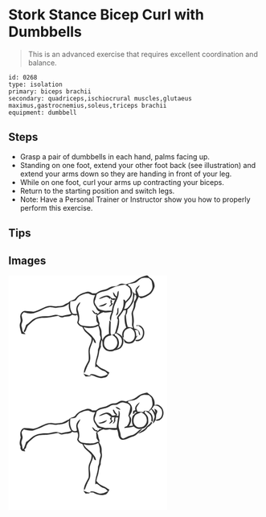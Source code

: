 # Stork Stance Bicep Curl with Dumbbells
> This is an advanced exercise that requires excellent coordination and balance.

``` 
id: 0268 
type: isolation 
primary: biceps brachii 
secondary: quadriceps,ischiocrural muscles,glutaeus maximus,gastrocnemius,soleus,triceps brachii 
equipment: dumbbell 
``` 

## Steps

 - Grasp a pair of dumbbells in each hand, palms facing up.
 - Standing on one foot, extend your other foot back (see illustration) and extend your arms down so they are handing in front of your leg.
 - While on one foot, curl your arms up contracting your biceps.
 - Return to the starting position and switch legs.
 - Note: Have a Personal Trainer or Instructor show you how to properly perform this exercise.

## Tips


## Images

<svg width="316" height="175pt" viewBox="0 0 237 175" xmlns="http://www.w3.org/2000/svg"><g fill="#FFF"><path d="M0 0h237v175H0V0m191.03 6.98c-4.48 3.58-10.36 4.27-15.58 6.26-2.44-.71-5.04-1.52-7.59-.81-2.59.51-4.46 2.6-6.87 3.55-2.17.37-4.41.07-6.56.59-2.87.78-5.34 2.49-7.98 3.77-3.15 1.23-6.57 1.53-9.76 2.63-2.24.98-4.21 2.46-6.32 3.68-1.77.01-3.53.03-5.29.05-2.16-1.99-5.08-3.08-8.01-2.27-4.02 1.34-8.35 2.14-11.8 4.78-2.78 1.54-4.42 4.32-6.65 6.45-2.27 1.16-4.73 1.89-7.11 2.8-1.83 2.79-5.49 3.33-8.12 5.16-3.7 2.44-8.3 1.83-12.48 2.46-4.56-.15-9.25-1.48-13.73.09-6.8 2.28-12.84 6.59-20 7.84-3.68-.83-7.46-.49-11.17-1.02-3.81-.89-7.44 2.4-8.08 6.02-1.31 3.71 1.57 7.49-.27 11.13-2.29 5.54.59 11.18 1.82 16.6 1.98.43 3.98.74 6.01.75-1.44-1.63-3.25-2.9-4.61-4.6-.14-2.7-.75-5.3-1.56-7.86-.05-2.83 1.75-5.31 1.86-8.13-.27-2.68-1.49-5.24-1.39-7.96.7-1.54 1.98-2.7 3.07-3.96 4.73 1.2 9.72 2.39 14.58 1.42 4.24-1.61 8.67-2.79 12.66-5 3.37-1.84 6.93-3.51 10.79-3.98 3.08-.46 6.08.72 9.13.89 2.69-.28 5.34-.97 8.06-.95 4.58-.08 8.92-2.25 12.25-5.32-.76 5.38.28 10.79 3.53 15.2-3.79 1.66-7.98 1.66-11.92 2.77-4 1.57-7.77-1.84-11.86-1.32-4.39.69-8.64 2.34-13.15 2.08-6.1-.22-12.36.53-17.85 3.34-4.98 2.11-7.8 7.15-12.59 9.53-1.29 3.07-1.81 6.48-3.72 9.27.38.71.76 1.4 1.16 2.09 3.29-2.92 2.86-8.03 6.2-10.99 4.04-3.21 7.46-7.38 12.38-9.31 4.79-1.62 9.92-1.47 14.91-1.64 5.74-.6 11.37-1.93 17.05-2.88 2.14 1.65 4.75 3.3 7.52 2.05 4.33-1.61 9.8.07 13.16-3.72 2.35.64 5.11 2.1 7.17-.08 2.51 3.57 1.74 7.85.32 11.66 1.18 3.4 4.12 5.83 7.58 6.61 1.69 2.4 2.43 5.44 4.66 7.44 3.07 2.87 6.43 5.52 8.98 8.9 1.09 4.68-1.65 9.14-3.23 13.42-2.35 6.63.08 13.68-1.04 20.45-2.73 5.95-7.12 11.67-6.89 18.51l1.55-.99c1.79-4.79 3.46-9.68 6.09-14.11 2.75-4.69 1.81-10.31 1.13-15.4-.79-7.08 4.11-12.9 5.04-19.68 1.03 2.2.96 5.65 4.18 5.69-.2-4.91-4.2-8.18-6.94-11.82-3.8-4.03-9.27-6.67-11.43-12.09 7.22 2.34 15.13 1.63 21.85-1.89 1.1 3.57 2.42 7.2 2.24 10.99-.22 2.41.88 4.61 1.38 6.91-.28 3.4-2.13 6.48-2.2 9.92-.01 2.63-.81 5.14-1.86 7.51.2 9.06-5.12 17.4-3.92 26.5l2.12-1.08c3.33 2.23 6.09 5.48 10.14 6.42 2.69.66 4.6 2.79 6.32 4.81-2.45 1.14-4.8 2.57-7.45 3.16-6.25 2.3-11.62-4.17-17.9-2.8-1.02.29-1.55 1.05-1.59 2.28-3.24-1.01-6.5-1.99-9.55-3.53 1.05 1.54 2.01 3.19 3.36 4.49 2.44.02 4.87-.33 7.32-.31l-.52-1.68c5.01.3 9.22 3.27 14.08 4.17 2.6.62 5.25-.08 7.81-.56 3.82-.47 4.97-4.61 6.83-7.36-3.34-1.84-6.23-4.48-9.9-5.69-3.92-1.33-6.88-4.28-9.52-7.34.62-5.45 3.24-10.42 3.8-15.89.19-3.48 1.69-6.61 3.02-9.76-1.11-3.42.55-6.74 1.03-10.1 2.47 3.68.02 8.86 3.25 12.24 3.08 4.72 9.49 5.92 14.55 3.98 3.99-1.64 9.17-1.54 11.81-5.5 3.04-3.7 3.14-8.65 2.72-13.19-.41-.38-1.23-1.15-1.63-1.54.54.15 1.64.44 2.18.58.13-3.27-.57-7 1.54-9.81 1.83-2.82 5.21-3.76 8.28-4.5 3.72 1.67 6.81 5.33 6.77 9.57.81 5.24-2.93 11.61-8.75 11.41-3.58.43-5.75-2.89-7.96-5.05.75 1.81.45 4.36 2.18 5.69 2.6 1.53 5.8 1.97 8.72 1.17 4.93-.57 6.75-5.81 8.7-9.63.31-.62 2.72-1.77 1.86-2.22-.31.29-.93.87-1.23 1.16l-1.23-.07c-.35-3.14-.33-6.51-2.56-9.03 1.09.02 3.27.05 4.36.06.46.88.99 1.73 1.6 2.53.43 1.83-.03 4.48 2.3 5.15.08-4.75-3.22-9.73-8.33-9.76-1.77-2.42-1.71-5.58-1.31-8.41.61-4.43-.16-8.86-.82-13.23-.64-3.13 1.33-5.91 2.41-8.7 1.47-3.23.9-7.02 2.58-10.18 1.15-2.3 2.3-4.6 3.36-6.95 1.05.73 2.12 1.46 3.18 2.19 5.63-.99 10.72-3.77 15.17-7.27 2.39-2.92 4.28-6.38 5.28-10.04.63-5.6-2.72-11.72-7.95-13.96-1.06-1.45-2.1-3.53-4.31-2.87-5.33 1.3-10.71 3.31-14.9 6.97m-.13 67.31c.12.34.34 1.01.46 1.34.74-.33 1.5-.65 2.25-.98 2.6 1.88 5.55 3.7 6.68 6.9 1.21 4.36.62 9.65-2.94 12.8-2.11 1.82-5.03 1.55-7.58 2.09-1.41 1.49 2.28 1.8 3.22 1.67 9.84-.85 13.17-15.15 6.3-21.43-2.11-2.44-5.42-2.52-8.39-2.39z"/><path d="M198.25 4.36c3.69-1.26 7.77-1.31 11.55-.42 1.49 1.17 2.69 2.66 3.94 4.09.91 4.69 2.68 10.11-.45 14.39-2.19 4.06-6.55 5.86-10.47 7.78-2.49 1.11-5.37 1.43-7.94.37-1.07-2.97-2.15-5.94-3.48-8.81 1.41-2.43 3.67-4.3 4.68-6.97-4.34 1.81-8.21 7.34-5.56 11.94-2.3 2.31-3.47-1.46-5.01-2.67 1.71 8.29-.55 17.59-6.87 23.45-1.38 1.85-3.56 2.49-5.78 2.5.77-3 1.74-5.94 2.44-8.95 3.29-3.38 7.18-6.53 8.69-11.18 2.18-5.51.06-13.04-5.64-15.5.25-.46.75-1.38 1.01-1.84 4.34-.57 9.16-.57 12.78-3.38 2.18-1.42 3.8-3.58 6.11-4.8z"/><path d="M151.99 20.03c6.87-3.57 14.58-5.36 22.2-6.46 2.51 1.87 5.56 3.28 7.31 5.98.49 2.46.66 4.99 1 7.48-.36 4.93-4.43 8.19-7.36 11.72-1.03-1.01-1.73-3.28-3.51-2.53 1.32 8.03-1.16 16.66-6.88 22.5-1.52 1.98-4.07 5.13-1.22 7.13-.22 6.67-2.21 13.02-4.09 19.35-.88 2.31-3.04 3.78-5.66 2.75 3.64 2.47 8.2 5.12 8.53 10.04 1.55 5.75-2.97 12.76-9.15 12.88-3.01.5-6.13-.66-8-3.08-3.12-3.23-2.76-8.35-1.41-12.3 1.58-4.1 6.06-5.59 10.02-6.25-.59-1.36-1.43-2.69-1.29-4.23-.15-5.28.29-10.56.31-15.84-.66-.69-1.33-1.36-2-2.03-.39 6.73-1.24 13.4-.56 20.14-4.47 1.47-8.54 4.77-9.55 9.58-1.59-4.12-1.64-8.61-1.69-12.96.04-3.59-1.95-6.66-3.55-9.73 1.73-2.4-.52-4.87-.93-7.28-.43-2.37-.82-4.78-1.89-6.97 2.49-2.59 5.86-3.89 9.11-5.25 4.06 1.71 8.3-.07 12.46-.24-1.37 4.3-4.59 9.62-1.23 13.71.45-3.65.83-7.38 2.33-10.77 1.74-3.51 1.16-7.59 2.54-11.21 2.52-7.67 7.91-14.83 6.63-23.34-2.64 2.04-1.47 5.68-2.71 8.42-2.73-1.16-2.99-4.73-5.39-6.38-.35 3.35 1.34 6.58 4.25 8.24-3.17 6.18-5.34 12.87-6.29 19.75-4.11-.83-8.39.68-12.39-.76-2.91-.76-6.3-1.1-8.35-3.59-1.86-2.29-3.77-4.71-4.63-7.59-.81-2.23.64-4.36 1.18-6.47.86-2.23.79-4.89 2.23-6.86 5.75-4.43 13.81-3.28 19.63-7.55m-17.11 14.92c3.98-.1 7.3-2.67 11.19-3.12 2.39-.01 3.91 2.05 5.58 3.44l.46-2.24c.44.91.85 1.84 1.24 2.78 2.49.63 5.67 1.95 6.59-1.53-1.67-.06-3.34-.08-5-.04-2.45-1.77-4.51-4.54-7.85-4.43-4.45.44-8.68 2.44-12.21 5.14m17.88 1.38c-.3 2.11-.65 4.32.69 6.16-1.14 1.36-2.28 2.71-3.28 4.17 2.63-.49 4.36-2.51 5.9-4.54-.72-.55-1.42-1.12-2.1-1.71 1.36-1.61.89-3.61-1.21-4.08m-11.01 6.99c-2.46.65-4.78 1.71-7.13 2.65 4.58.82 10.11-.53 12.61-4.75-1.96.32-3.79 1.08-5.48 2.1m20.85 11.29c-.8 1.67-1.52 3.37-2.11 5.13 5.14-1.09 3.5-7.9 3.73-11.76-2.32 1.44-1.3 4.4-1.62 6.63z"/><path d="M107.91 29.83c3.77-1.59 7.89-3.58 12.06-2.86 2.99 1.54 6.05 3.04 9.54 2.41-2.69 4.79-3.94 10.91-.74 15.78 2.62 2.98 3.22 7.91 7.81 8.66-1.1 1.37-2.23 2.7-3.4 4-.12-.53-.37-1.6-.49-2.13-3.52 2.28-4.53-3.67-7.89-3.81.83 1.56 1.65 3.18 2.89 4.48 1.64 1.1 3.62 1.59 5.33 2.59l-2.01.42c.26 2.82.13 5.67.51 8.48.68 1.79 1.95 3.28 2.99 4.86-2.78 1.12-5.39 2.94-8.47 3.09-5.37.33-10.77-.07-16.05-1.14-2.49-.45-4.32-2.58-5.38-4.76 2.37-5.9.84-12.23-.94-18.05-1.61-4.61 2.92-7.82 3.61-12.08-5.84 3.66-7.48 11.39-4.6 17.48-2.42.15-5.02.57-7.19-.83-3.55-5.2-3.98-11.83-2.89-17.87 2.64-.24 5.58.1 7.93-1.35 2.2-2.68 3.94-6.04 7.38-7.37zM188.61 27.92c4.54 2.22 1.61 8.46-1.05 11.21-.15 3.65-.26 7.39-1.59 10.85-.81 2.42-2.1 4.81-2.11 7.42.77 4.87 1.13 9.82.71 14.75-.32 2.28.58 4.43 1.46 6.48-2.47-1.16-5.21-1.38-7.86-1.88-1.93-5.72-2.34-11.72-2.83-17.68 1.96-2.29 2.23-5.26 2.3-8.13 4.14-3.43 7.19-7.97 9.45-12.81.11-3.45.87-6.83 1.52-10.21z"/><path d="M172.05 51.91l3.48-.16c-.41 2.72-.15 5.79-1.98 8.06-.56 6.11.05 12.2 2.33 17.93-4.69 3.03-7.51 8.93-5.42 14.39a16.06 16.06 0 0 0-8.84-6.36c2.68-7.44 4.99-15.73 2.91-23.58 2.83-3.19 5.23-6.7 7.52-10.28zM158.28 87.12c.66-.19 1.96-.55 2.62-.73 2.96 2.13 6.48 4.07 7.86 7.67 1.77 4.54.28 9.74-2.97 13.21-1.39.69-2.71 1.52-4.05 2.31 5.18-5.63 4.3-15.86-2.35-20.01-.27-.61-.83-1.84-1.11-2.45z"/></g><g fill="#333"><path d="M191.03 6.98c4.19-3.66 9.57-5.67 14.9-6.97 2.21-.66 3.25 1.42 4.31 2.87 5.23 2.24 8.58 8.36 7.95 13.96-1 3.66-2.89 7.12-5.28 10.04-4.45 3.5-9.54 6.28-15.17 7.27-1.06-.73-2.13-1.46-3.18-2.19-1.06 2.35-2.21 4.65-3.36 6.95-1.68 3.16-1.11 6.95-2.58 10.18-1.08 2.79-3.05 5.57-2.41 8.7.66 4.37 1.43 8.8.82 13.23-.4 2.83-.46 5.99 1.31 8.41 5.11.03 8.41 5.01 8.33 9.76-2.33-.67-1.87-3.32-2.3-5.15-.61-.8-1.14-1.65-1.6-2.53-1.09-.01-3.27-.04-4.36-.06 2.23 2.52 2.21 5.89 2.56 9.03l1.23.07c.3-.29.92-.87 1.23-1.16.86.45-1.55 1.6-1.86 2.22-1.95 3.82-3.77 9.06-8.7 9.63-2.92.8-6.12.36-8.72-1.17-1.73-1.33-1.43-3.88-2.18-5.69 2.21 2.16 4.38 5.48 7.96 5.05 5.82.2 9.56-6.17 8.75-11.41.04-4.24-3.05-7.9-6.77-9.57-3.07.74-6.45 1.68-8.28 4.5-2.11 2.81-1.41 6.54-1.54 9.81-.54-.14-1.64-.43-2.18-.58.4.39 1.22 1.16 1.63 1.54.42 4.54.32 9.49-2.72 13.19-2.64 3.96-7.82 3.86-11.81 5.5-5.06 1.94-11.47.74-14.55-3.98-3.23-3.38-.78-8.56-3.25-12.24-.48 3.36-2.14 6.68-1.03 10.1-1.33 3.15-2.83 6.28-3.02 9.76-.56 5.47-3.18 10.44-3.8 15.89 2.64 3.06 5.6 6.01 9.52 7.34 3.67 1.21 6.56 3.85 9.9 5.69-1.86 2.75-3.01 6.89-6.83 7.36-2.56.48-5.21 1.18-7.81.56-4.86-.9-9.07-3.87-14.08-4.17l.52 1.68c-2.45-.02-4.88.33-7.32.31-1.35-1.3-2.31-2.95-3.36-4.49 3.05 1.54 6.31 2.52 9.55 3.53.04-1.23.57-1.99 1.59-2.28 6.28-1.37 11.65 5.1 17.9 2.8 2.65-.59 5-2.02 7.45-3.16-1.72-2.02-3.63-4.15-6.32-4.81-4.05-.94-6.81-4.19-10.14-6.42l-2.12 1.08c-1.2-9.1 4.12-17.44 3.92-26.5 1.05-2.37 1.85-4.88 1.86-7.51.07-3.44 1.92-6.52 2.2-9.92-.5-2.3-1.6-4.5-1.38-6.91.18-3.79-1.14-7.42-2.24-10.99-6.72 3.52-14.63 4.23-21.85 1.89 2.16 5.42 7.63 8.06 11.43 12.09 2.74 3.64 6.74 6.91 6.94 11.82-3.22-.04-3.15-3.49-4.18-5.69-.93 6.78-5.83 12.6-5.04 19.68.68 5.09 1.62 10.71-1.13 15.4-2.63 4.43-4.3 9.32-6.09 14.11l-1.55.99c-.23-6.84 4.16-12.56 6.89-18.51 1.12-6.77-1.31-13.82 1.04-20.45 1.58-4.28 4.32-8.74 3.23-13.42-2.55-3.38-5.91-6.03-8.98-8.9-2.23-2-2.97-5.04-4.66-7.44-3.46-.78-6.4-3.21-7.58-6.61 1.42-3.81 2.19-8.09-.32-11.66-2.06 2.18-4.82.72-7.17.08-3.36 3.79-8.83 2.11-13.16 3.72-2.77 1.25-5.38-.4-7.52-2.05-5.68.95-11.31 2.28-17.05 2.88-4.99.17-10.12.02-14.91 1.64-4.92 1.93-8.34 6.1-12.38 9.31-3.34 2.96-2.91 8.07-6.2 10.99-.4-.69-.78-1.38-1.16-2.09 1.91-2.79 2.43-6.2 3.72-9.27 4.79-2.38 7.61-7.42 12.59-9.53 5.49-2.81 11.75-3.56 17.85-3.34 4.51.26 8.76-1.39 13.15-2.08 4.09-.52 7.86 2.89 11.86 1.32 3.94-1.11 8.13-1.11 11.92-2.77-3.25-4.41-4.29-9.82-3.53-15.2-3.33 3.07-7.67 5.24-12.25 5.32-2.72-.02-5.37.67-8.06.95-3.05-.17-6.05-1.35-9.13-.89-3.86.47-7.42 2.14-10.79 3.98-3.99 2.21-8.42 3.39-12.66 5-4.86.97-9.85-.22-14.58-1.42-1.09 1.26-2.37 2.42-3.07 3.96-.1 2.72 1.12 5.28 1.39 7.96-.11 2.82-1.91 5.3-1.86 8.13.81 2.56 1.42 5.16 1.56 7.86 1.36 1.7 3.17 2.97 4.61 4.6-2.03-.01-4.03-.32-6.01-.75-1.23-5.42-4.11-11.06-1.82-16.6 1.84-3.64-1.04-7.42.27-11.13.64-3.62 4.27-6.91 8.08-6.02 3.71.53 7.49.19 11.17 1.02 7.16-1.25 13.2-5.56 20-7.84 4.48-1.57 9.17-.24 13.73-.09 4.18-.63 8.78-.02 12.48-2.46 2.63-1.83 6.29-2.37 8.12-5.16 2.38-.91 4.84-1.64 7.11-2.8 2.23-2.13 3.87-4.91 6.65-6.45 3.45-2.64 7.78-3.44 11.8-4.78 2.93-.81 5.85.28 8.01 2.27 1.76-.02 3.52-.04 5.29-.05 2.11-1.22 4.08-2.7 6.32-3.68 3.19-1.1 6.61-1.4 9.76-2.63 2.64-1.28 5.11-2.99 7.98-3.77 2.15-.52 4.39-.22 6.56-.59 2.41-.95 4.28-3.04 6.87-3.55 2.55-.71 5.15.1 7.59.81 5.22-1.99 11.1-2.68 15.58-6.26m7.22-2.62c-2.31 1.22-3.93 3.38-6.11 4.8-3.62 2.81-8.44 2.81-12.78 3.38-.26.46-.76 1.38-1.01 1.84 5.7 2.46 7.82 9.99 5.64 15.5-1.51 4.65-5.4 7.8-8.69 11.18-.7 3.01-1.67 5.95-2.44 8.95 2.22-.01 4.4-.65 5.78-2.5 6.32-5.86 8.58-15.16 6.87-23.45 1.54 1.21 2.71 4.98 5.01 2.67-2.65-4.6 1.22-10.13 5.56-11.94-1.01 2.67-3.27 4.54-4.68 6.97 1.33 2.87 2.41 5.84 3.48 8.81 2.57 1.06 5.45.74 7.94-.37 3.92-1.92 8.28-3.72 10.47-7.78 3.13-4.28 1.36-9.7.45-14.39-1.25-1.43-2.45-2.92-3.94-4.09-3.78-.89-7.86-.84-11.55.42m-46.26 15.67c-5.82 4.27-13.88 3.12-19.63 7.55-1.44 1.97-1.37 4.63-2.23 6.86-.54 2.11-1.99 4.24-1.18 6.47.86 2.88 2.77 5.3 4.63 7.59 2.05 2.49 5.44 2.83 8.35 3.59 4 1.44 8.28-.07 12.39.76.95-6.88 3.12-13.57 6.29-19.75-2.91-1.66-4.6-4.89-4.25-8.24 2.4 1.65 2.66 5.22 5.39 6.38 1.24-2.74.07-6.38 2.71-8.42 1.28 8.51-4.11 15.67-6.63 23.34-1.38 3.62-.8 7.7-2.54 11.21-1.5 3.39-1.88 7.12-2.33 10.77-3.36-4.09-.14-9.41 1.23-13.71-4.16.17-8.4 1.95-12.46.24-3.25 1.36-6.62 2.66-9.11 5.25 1.07 2.19 1.46 4.6 1.89 6.97.41 2.41 2.66 4.88.93 7.28 1.6 3.07 3.59 6.14 3.55 9.73.05 4.35.1 8.84 1.69 12.96 1.01-4.81 5.08-8.11 9.55-9.58-.68-6.74.17-13.41.56-20.14.67.67 1.34 1.34 2 2.03-.02 5.28-.46 10.56-.31 15.84-.14 1.54.7 2.87 1.29 4.23-3.96.66-8.44 2.15-10.02 6.25-1.35 3.95-1.71 9.07 1.41 12.3 1.87 2.42 4.99 3.58 8 3.08 6.18-.12 10.7-7.13 9.15-12.88-.33-4.92-4.89-7.57-8.53-10.04 2.62 1.03 4.78-.44 5.66-2.75 1.88-6.33 3.87-12.68 4.09-19.35-2.85-2-.3-5.15 1.22-7.13 5.72-5.84 8.2-14.47 6.88-22.5 1.78-.75 2.48 1.52 3.51 2.53 2.93-3.53 7-6.79 7.36-11.72-.34-2.49-.51-5.02-1-7.48-1.75-2.7-4.8-4.11-7.31-5.98-7.62 1.1-15.33 2.89-22.2 6.46m-44.08 9.8c-3.44 1.33-5.18 4.69-7.38 7.37-2.35 1.45-5.29 1.11-7.93 1.35-1.09 6.04-.66 12.67 2.89 17.87 2.17 1.4 4.77.98 7.19.83-2.88-6.09-1.24-13.82 4.6-17.48-.69 4.26-5.22 7.47-3.61 12.08 1.78 5.82 3.31 12.15.94 18.05 1.06 2.18 2.89 4.31 5.38 4.76 5.28 1.07 10.68 1.47 16.05 1.14 3.08-.15 5.69-1.97 8.47-3.09-1.04-1.58-2.31-3.07-2.99-4.86-.38-2.81-.25-5.66-.51-8.48l2.01-.42c-1.71-1-3.69-1.49-5.33-2.59-1.24-1.3-2.06-2.92-2.89-4.48 3.36.14 4.37 6.09 7.89 3.81.12.53.37 1.6.49 2.13 1.17-1.3 2.3-2.63 3.4-4-4.59-.75-5.19-5.68-7.81-8.66-3.2-4.87-1.95-10.99.74-15.78-3.49.63-6.55-.87-9.54-2.41-4.17-.72-8.29 1.27-12.06 2.86m80.7-1.91c-.65 3.38-1.41 6.76-1.52 10.21-2.26 4.84-5.31 9.38-9.45 12.81-.07 2.87-.34 5.84-2.3 8.13.49 5.96.9 11.96 2.83 17.68 2.65.5 5.39.72 7.86 1.88-.88-2.05-1.78-4.2-1.46-6.48.42-4.93.06-9.88-.71-14.75.01-2.61 1.3-5 2.11-7.42 1.33-3.46 1.44-7.2 1.59-10.85 2.66-2.75 5.59-8.99 1.05-11.21m-16.56 23.99c-2.29 3.58-4.69 7.09-7.52 10.28 2.08 7.85-.23 16.14-2.91 23.58a16.06 16.06 0 0 1 8.84 6.36c-2.09-5.46.73-11.36 5.42-14.39-2.28-5.73-2.89-11.82-2.33-17.93 1.83-2.27 1.57-5.34 1.98-8.06l-3.48.16m-13.77 35.21c.28.61.84 1.84 1.11 2.45 6.65 4.15 7.53 14.38 2.35 20.01 1.34-.79 2.66-1.62 4.05-2.31 3.25-3.47 4.74-8.67 2.97-13.21-1.38-3.6-4.9-5.54-7.86-7.67-.66.18-1.96.54-2.62.73z"/><path d="M134.88 34.95c3.53-2.7 7.76-4.7 12.21-5.14 3.34-.11 5.4 2.66 7.85 4.43 1.66-.04 3.33-.02 5 .04-.92 3.48-4.1 2.16-6.59 1.53-.39-.94-.8-1.87-1.24-2.78l-.46 2.24c-1.67-1.39-3.19-3.45-5.58-3.44-3.89.45-7.21 3.02-11.19 3.12z"/><path d="M152.76 36.33c2.1.47 2.57 2.47 1.21 4.08.68.59 1.38 1.16 2.1 1.71-1.54 2.03-3.27 4.05-5.9 4.54 1-1.46 2.14-2.81 3.28-4.17-1.34-1.84-.99-4.05-.69-6.16zM141.75 43.32c1.69-1.02 3.52-1.78 5.48-2.1-2.5 4.22-8.03 5.57-12.61 4.75 2.35-.94 4.67-2 7.13-2.65zM162.6 54.61c.32-2.23-.7-5.19 1.62-6.63-.23 3.86 1.41 10.67-3.73 11.76.59-1.76 1.31-3.46 2.11-5.13zM190.9 74.29c2.97-.13 6.28-.05 8.39 2.39 6.87 6.28 3.54 20.58-6.3 21.43-.94.13-4.63-.18-3.22-1.67 2.55-.54 5.47-.27 7.58-2.09 3.56-3.15 4.15-8.44 2.94-12.8-1.13-3.2-4.08-5.02-6.68-6.9-.75.33-1.51.65-2.25.98-.12-.33-.34-1-.46-1.34z"/></g></svg>
<svg width="316" height="175pt" viewBox="0 0 237 175" xmlns="http://www.w3.org/2000/svg"><g fill="#FFF"><path d="M0 0h237v175H0V0m191.07 6.95c-4.44 3.57-10.26 4.33-15.46 6.23-2.14-.47-4.32-1.24-6.54-.95-4.13.22-6.83 4.57-11.13 3.92-3.48-.15-6.59 1.53-9.52 3.17-3.53 2.21-7.84 2.3-11.69 3.63-2.24 1-4.23 2.46-6.32 3.71-1.79.01-3.56.03-5.34.05-3-3.19-7.67-2.9-11.36-1.21-5.52 1.26-10.59 4.42-13.95 9.01-2.23 3.19-7.57 2.01-9.3 5.62-3.86 1.24-7.01 4.04-10.92 5.1-4.56.41-9.16 1.38-13.71.39-10.56-1.82-18.7 6.87-28.67 8.42-4.35-.91-8.84-.65-13.25-1.16-6.34 1.21-7.28 8.97-5.51 14.11-1.26 4.62-2.81 9.56-.14 14.02-.12.45-.35 1.33-.47 1.78.5 1.05.98 2.11 1.44 3.18 1.49 1.66 3.8 1.45 5.81 1.7-.43-.93-.87-1.85-1.32-2.77.76-.64 1.51-1.28 2.27-1.93.72-3.65 2.15-7.36 5.05-9.83 3.63-2.74 6.59-6.44 10.9-8.2 4.92-1.95 10.33-1.65 15.51-1.88 5.68-.61 11.26-1.91 16.87-2.9 2.11 1.42 4.53 3.28 7.21 2.18 4.44-1.79 10.14.09 13.62-3.85 2.44 1.14 5.06 1.01 7.65.74 2.12 3.43 1.03 7.32-.17 10.83 1.21 3.38 4.08 5.92 7.61 6.6 1.64 2.4 2.39 5.42 4.59 7.41 3.09 2.92 6.46 5.59 9.07 8.97 1.01 4.66-1.62 9.09-3.25 13.32-2.37 6.64.04 13.7-1.03 20.49-2.72 5.95-7.07 11.64-6.94 18.46l1.58-.84c1.75-4.83 3.45-9.73 6.09-14.18 2.73-4.67 1.8-10.28 1.11-15.35-.8-7.12 4.16-12.95 5.05-19.78 1.03 2.21.9 5.83 4.22 5.68-.33-4.84-4.23-8.08-6.96-11.69-3.8-4.05-9.32-6.7-11.47-12.16 7.21 2.38 15.14 1.68 21.83-1.87 1.19 3.52 2.45 7.16 2.28 10.94-.23 2.41.86 4.62 1.39 6.92-.26 3.43-2.15 6.54-2.2 10.02.02 2.59-.82 5.05-1.86 7.4.23 9.07-5.14 17.42-3.92 26.52l2.12-1c3.34 2.16 6.06 5.43 10.09 6.36 2.7.67 4.68 2.74 6.32 4.86-2.68 1.24-5.26 2.84-8.22 3.31-5.96 1.66-11.09-4.37-17.09-2.94-.81.54-1.58 1.14-2.32 1.79-3.07-.62-6.02-1.67-8.79-3.12 1.03 1.56 1.97 3.25 3.34 4.55 1.79.05 3.56-.24 5.34-.38.33-.37 1.01-1.11 1.34-1.48 1.53.09 3.05.17 4.58.25 5.81 3.66 13.27 5.4 19.73 2.37 2.09-1.7 3.12-4.3 4.49-6.56a66.19 66.19 0 0 1-5.35-3.4c-2.63-1.87-5.92-2.44-8.54-4.32-2.18-1.37-3.74-3.45-5.51-5.27.37-2.62.95-5.2 1.87-7.67 2.08-5.68 1.71-11.96 4.65-17.34-1.03-5.45 2.95-10.37 1.54-15.8-.61-3.03.22-6.16-.59-9.17-.47-2.8-2.08-5.21-3.39-7.67 1.64-2.45-.46-4.89-.92-7.34-.41-2.4-.8-4.82-1.89-7.02 2.49-2.61 5.86-3.92 9.12-5.27 3.01 1.39 6.2.54 9.3.03 3.69.83 7.4 1.66 11.17.63 2.84 4.84.51 12.45 6.84 14.97 5.66.99 10.71-3.15 16.07-4.48 3.7-.7 6.33-3.41 8.99-5.83 2.05-1.9 4.19-3.71 6.03-5.82-4.7.34-7.2 4.68-10.82 7.06-3.33 2.7-7.79 2.86-11.57 4.6-2.18.94-4.26 2.17-6.58 2.75-1.9-.75-3.78-2.35-3.53-4.6-.13-5.49-3.72-10.35-3.14-15.9.33-5.75 1.95-11.37 1.8-17.15.07-1.65-.81-3.11-1.81-4.34-.04 2.72.26 5.48-.28 8.18-.65.06-1.95.19-2.6.25.11-.71.34-2.14.46-2.86-2.25-1.87-3.21-4.7-5.02-6.92-.27.19-.83.57-1.1.76.69 2.88 2.03 5.72 4.7 7.28-1.85 1.31-4.09.96-6.2.78-1.98-3.13-5.94-4.92-9.56-3.93-3.59.92-7.04 2.5-9.98 4.77 3.98-.02 7.28-2.63 11.16-3.08 3.08.32 4.96 3.21 7.53 4.63-.49.44-1.48 1.32-1.98 1.76.5 1.47 1.08 2.93 1.9 4.26-1.19 1.34-2.35 2.69-3.42 4.13 2.85-.32 4.54-2.66 6.13-4.77-.56-.16-1.67-.47-2.22-.63.13-1.51.28-3.02.42-4.52 1.02.01 3.07.04 4.09.05-.87 1.9-1.01 3.95-.73 6-.79 1.33-1.58 2.67-2.35 4.02.81-.54 1.61-1.08 2.42-1.62.6-.95 1.23-1.89 1.88-2.81-.07-.51-.22-1.54-.3-2.05.1-.8.31-2.39.42-3.18 1.31.03 2.62.06 3.93.08-.95 5.19-1.58 10.43-2.38 15.65-4.78.32-9.56-.47-14.34-.09-3.07.42-5.93-1.01-8.89-1.53-4.55-1.04-7.05-5.55-8.95-9.41-1.48-2.97.71-5.84 1.3-8.72.63-1.82.58-4.03 1.88-5.53 5.75-4.38 13.8-3.2 19.55-7.53 2.97-2 6.65-1.48 10.02-1.78 3.05-1.7 6.18-4.59 9.97-3.39 3.73.85 9.05 1.64 10 6.13-.04 4.73-2.04 9.19-2.89 13.79 3.5 4.72 1.44 11.15-2.08 15.24-1.42.74-3.88.72-3.86 2.81 4.68-.74 9.6-.45 14.06-2.24 3.49 3.7 9.08 4.66 13.77 2.95 3.83-.72 6.05-4.29 7.62-7.53.66-2.9.17-5.93-.07-8.86-.75-2.8-3.26-4.66-4.91-6.94-.92-.88.49-1.98.65-2.85 2.63 1.76 5.86 3.03 7.53 5.9 1.81 2.51 1.95 5.76 1.48 8.71.67.64 1.35 1.28 2.04 1.91 1.26-5.47.08-12.54-5.61-15 1.13-1.36 2.3-2.69 3.54-3.95 2.7 3.24 4.58 6.98 5.17 11.19-.87 3.45-2.09 6.8-3.04 10.23 1.8-1.27 3.09-3.03 4.02-5.01 4.54 2.26 9.83-1.41 11.22-5.85 2.92-6.83-.73-15.96-8.39-17.44-.99.21-2.97.62-3.96.83.01-3.23.33-6.69-1.56-9.52-1.77-4.35-6.22-6.36-9.53-9.32-5.79.78-11.58 3.14-16.08 6.94m-31.15 14.24c1.29 2.92 4.55 3.67 7.28 4.64-.98-3.12-4.52-3.85-7.28-4.64m-25.86 23.69c.82.48 1.63.97 2.43 1.48 4.01-.26 8.57-1.36 10.73-5.09-4.49.89-8.36 4.09-13.16 3.61m79.06-1.76c-1.14 4.41-5.9 5.65-7.99 9.29-3.34 3.52-8.18 5.15-11.29 8.87 5.34-1.65 11.35-4.27 14.01-9.51 2.85-1.43 5.16-3.65 6.75-6.41-.49-.75-.99-1.49-1.48-2.24z"/><path d="M197.06 5.07c3.76-2.28 8.6-1.92 12.76-1.17 1.47 1.22 2.69 2.7 3.93 4.15.54 3.33 1.72 6.64 1.25 10.06-.19 4.06-3.85 6.55-5.41 10.05-2.18-.79-4.48-.87-6.77-.91-.55.67-1.09 1.34-1.69 1.97-2.67-.73-5.45-.54-8.17-.72-1.24-2.16-2.41-4.96-1.11-7.35 1.31-2.21 3.19-4.07 4.06-6.55-3.71 2.48-7.98 6.45-6.4 11.38-1.07.47-2.15.94-3.22 1.41-.14 1.56-.25 3.12-.32 4.69.66-.39 1.98-1.18 2.64-1.57-1.53-2.76 1.92-1.14 3.12-1.32-2.52 1.35-4.17 3.7-6.22 5.6-1.61 4.69-1.4 9.84.25 14.49-1.87.29-3.76.5-5.65.62 2.95-4.3 5.17-11 .73-15.06 1.53-3.18 3.93-6.16 3.78-9.89.46-4.36-2.27-8.82-6.26-10.55.23-.46.7-1.38.93-1.83 1.57-.17 3.15-.41 4.71-.72 5.3.14 9.4-3.43 13.06-6.78zM217.42 19.41c4.34-.9 8.77 1.65 10.88 5.42 2.01 4.11 1.69 9.48-1.34 13.02-1.95 1.94-4.79 2.24-7.31 2.98.78-2.23.86-4.58.86-6.91.11-2.36 2.5-4.48 1.47-6.93-.93-1.5-2.67-2.17-4.11-3.03.55 2.26 1.35 4.47 1.84 6.75-1.61-2.43-3.31-4.83-5.73-6.53 1.26-1.5 2.43-3.08 3.44-4.77zM107.87 29.85c3.81-1.61 7.97-3.63 12.19-2.87 2.95 1.58 5.99 3.02 9.46 2.39-2.54 4.63-3.86 10.3-1.15 15.17 1.82 2.41 3.19 5.08 4.7 7.67 1.68 1.16 3.75 1 5.67 1.24.54 1.67-1.71.75-2.62 1.02a57.88 57.88 0 0 1-3.49 3.69c.09-.69.28-2.07.37-2.75-3.47 3.18-4.78-3.29-8.12-3.59.77 1.61 1.58 3.26 2.82 4.57 1.68 1.07 3.64 1.59 5.37 2.58l-2.06.35c.26 2.86.14 5.75.52 8.6.78 1.91 2.13 3.51 3.33 5.17-3.1.35-5.64 2.62-8.78 2.72-5.36.3-10.76-.06-16.02-1.13-2.55-.43-4.39-2.59-5.47-4.8 2.42-5.9.83-12.25-.94-18.08-1.56-4.57 2.9-7.76 3.64-11.97-3.89 2.63-6.77 7.3-5.84 12.13-.27 1.68 1.54 3.83.43 5.19-2.64.78-6.61.46-7.51-2.64-2.53-4.9-2.84-10.62-1.73-15.94 2.63-.25 5.56.04 7.9-1.38 2.19-2.67 3.9-6.03 7.33-7.34z"/><path d="M188.43 35.21c1.97-3.69 6.5-3.86 9.77-5.76 3.75 1.98 7.74 4.93 8.12 9.53 1.31 4.4-1.21 8.81-4.52 11.54-3.56 1.76-8.56 2.31-11.65-.69-4.27-3.49-4.17-10.12-1.72-14.62zM74.16 47.68c5.85-.07 12.08-1.3 16.22-5.81-.81 5.42.18 10.94 3.51 15.35-4.12 1.8-8.7 1.75-12.96 3.05-2.35.89-4.54-.82-6.84-1.1-5.13-1.64-10.03 1.66-15.17 1.55-6.43-.04-13.11.09-19.01 3.01-5.43 1.97-8.41 7.39-13.46 9.95-1.42 3.72-2.2 7.7-4.46 11.05-1.71-2.47-1.11-5.57-2.29-8.24-1.53-3.78 2.44-7.32 1.23-11.15-.38-2.14-1.34-4.24-1.11-6.44.67-1.55 1.97-2.67 3.05-3.92 4.55 1.19 9.28 2.18 13.99 1.58 3.43-1.12 6.82-2.38 10.2-3.66 3.96-1.84 7.7-4.32 12.06-5.18 5.02-1.44 10.04 1.74 15.04-.04z"/></g><g fill="#333"><path d="M191.07 6.95c4.5-3.8 10.29-6.16 16.08-6.94 3.31 2.96 7.76 4.97 9.53 9.32 1.89 2.83 1.57 6.29 1.56 9.52.99-.21 2.97-.62 3.96-.83 7.66 1.48 11.31 10.61 8.39 17.44-1.39 4.44-6.68 8.11-11.22 5.85-.93 1.98-2.22 3.74-4.02 5.01.95-3.43 2.17-6.78 3.04-10.23-.59-4.21-2.47-7.95-5.17-11.19a63.113 63.113 0 0 0-3.54 3.95c5.69 2.46 6.87 9.53 5.61 15-.69-.63-1.37-1.27-2.04-1.91.47-2.95.33-6.2-1.48-8.71-1.67-2.87-4.9-4.14-7.53-5.9-.16.87-1.57 1.97-.65 2.85 1.65 2.28 4.16 4.14 4.91 6.94.24 2.93.73 5.96.07 8.86-1.57 3.24-3.79 6.81-7.62 7.53-4.69 1.71-10.28.75-13.77-2.95-4.46 1.79-9.38 1.5-14.06 2.24-.02-2.09 2.44-2.07 3.86-2.81 3.52-4.09 5.58-10.52 2.08-15.24.85-4.6 2.85-9.06 2.89-13.79-.95-4.49-6.27-5.28-10-6.13-3.79-1.2-6.92 1.69-9.97 3.39-3.37.3-7.05-.22-10.02 1.78-5.75 4.33-13.8 3.15-19.55 7.53-1.3 1.5-1.25 3.71-1.88 5.53-.59 2.88-2.78 5.75-1.3 8.72 1.9 3.86 4.4 8.37 8.95 9.41 2.96.52 5.82 1.95 8.89 1.53 4.78-.38 9.56.41 14.34.09.8-5.22 1.43-10.46 2.38-15.65-1.31-.02-2.62-.05-3.93-.08-.11.79-.32 2.38-.42 3.18.08.51.23 1.54.3 2.05-.65.92-1.28 1.86-1.88 2.81-.81.54-1.61 1.08-2.42 1.62.77-1.35 1.56-2.69 2.35-4.02-.28-2.05-.14-4.1.73-6-1.02-.01-3.07-.04-4.09-.05-.14 1.5-.29 3.01-.42 4.52.55.16 1.66.47 2.22.63-1.59 2.11-3.28 4.45-6.13 4.77 1.07-1.44 2.23-2.79 3.42-4.13-.82-1.33-1.4-2.79-1.9-4.26.5-.44 1.49-1.32 1.98-1.76-2.57-1.42-4.45-4.31-7.53-4.63-3.88.45-7.18 3.06-11.16 3.08 2.94-2.27 6.39-3.85 9.98-4.77 3.62-.99 7.58.8 9.56 3.93 2.11.18 4.35.53 6.2-.78-2.67-1.56-4.01-4.4-4.7-7.28.27-.19.83-.57 1.1-.76 1.81 2.22 2.77 5.05 5.02 6.92-.12.72-.35 2.15-.46 2.86.65-.06 1.95-.19 2.6-.25.54-2.7.24-5.46.28-8.18 1 1.23 1.88 2.69 1.81 4.34.15 5.78-1.47 11.4-1.8 17.15-.58 5.55 3.01 10.41 3.14 15.9-.25 2.25 1.63 3.85 3.53 4.6 2.32-.58 4.4-1.81 6.58-2.75 3.78-1.74 8.24-1.9 11.57-4.6 3.62-2.38 6.12-6.72 10.82-7.06-1.84 2.11-3.98 3.92-6.03 5.82-2.66 2.42-5.29 5.13-8.99 5.83-5.36 1.33-10.41 5.47-16.07 4.48-6.33-2.52-4-10.13-6.84-14.97-3.77 1.03-7.48.2-11.17-.63-3.1.51-6.29 1.36-9.3-.03-3.26 1.35-6.63 2.66-9.12 5.27 1.09 2.2 1.48 4.62 1.89 7.02.46 2.45 2.56 4.89.92 7.34 1.31 2.46 2.92 4.87 3.39 7.67.81 3.01-.02 6.14.59 9.17 1.41 5.43-2.57 10.35-1.54 15.8-2.94 5.38-2.57 11.66-4.65 17.34-.92 2.47-1.5 5.05-1.87 7.67 1.77 1.82 3.33 3.9 5.51 5.27 2.62 1.88 5.91 2.45 8.54 4.32a66.19 66.19 0 0 0 5.35 3.4c-1.37 2.26-2.4 4.86-4.49 6.56-6.46 3.03-13.92 1.29-19.73-2.37-1.53-.08-3.05-.16-4.58-.25-.33.37-1.01 1.11-1.34 1.48-1.78.14-3.55.43-5.34.38-1.37-1.3-2.31-2.99-3.34-4.55 2.77 1.45 5.72 2.5 8.79 3.12.74-.65 1.51-1.25 2.32-1.79 6-1.43 11.13 4.6 17.09 2.94 2.96-.47 5.54-2.07 8.22-3.31-1.64-2.12-3.62-4.19-6.32-4.86-4.03-.93-6.75-4.2-10.09-6.36l-2.12 1c-1.22-9.1 4.15-17.45 3.92-26.52 1.04-2.35 1.88-4.81 1.86-7.4.05-3.48 1.94-6.59 2.2-10.02-.53-2.3-1.62-4.51-1.39-6.92.17-3.78-1.09-7.42-2.28-10.94-6.69 3.55-14.62 4.25-21.83 1.87 2.15 5.46 7.67 8.11 11.47 12.16 2.73 3.61 6.63 6.85 6.96 11.69-3.32.15-3.19-3.47-4.22-5.68-.89 6.83-5.85 12.66-5.05 19.78.69 5.07 1.62 10.68-1.11 15.35-2.64 4.45-4.34 9.35-6.09 14.18l-1.58.84c-.13-6.82 4.22-12.51 6.94-18.46 1.07-6.79-1.34-13.85 1.03-20.49 1.63-4.23 4.26-8.66 3.25-13.32-2.61-3.38-5.98-6.05-9.07-8.97-2.2-1.99-2.95-5.01-4.59-7.41-3.53-.68-6.4-3.22-7.61-6.6 1.2-3.51 2.29-7.4.17-10.83-2.59.27-5.21.4-7.65-.74-3.48 3.94-9.18 2.06-13.62 3.85-2.68 1.1-5.1-.76-7.21-2.18-5.61.99-11.19 2.29-16.87 2.9-5.18.23-10.59-.07-15.51 1.88-4.31 1.76-7.27 5.46-10.9 8.2-2.9 2.47-4.33 6.18-5.05 9.83-.76.65-1.51 1.29-2.27 1.93.45.92.89 1.84 1.32 2.77-2.01-.25-4.32-.04-5.81-1.7-.46-1.07-.94-2.13-1.44-3.18.12-.45.35-1.33.47-1.78-2.67-4.46-1.12-9.4.14-14.02-1.77-5.14-.83-12.9 5.51-14.11 4.41.51 8.9.25 13.25 1.16 9.97-1.55 18.11-10.24 28.67-8.42 4.55.99 9.15.02 13.71-.39 3.91-1.06 7.06-3.86 10.92-5.1 1.73-3.61 7.07-2.43 9.3-5.62 3.36-4.59 8.43-7.75 13.95-9.01 3.69-1.69 8.36-1.98 11.36 1.21 1.78-.02 3.55-.04 5.34-.05 2.09-1.25 4.08-2.71 6.32-3.71 3.85-1.33 8.16-1.42 11.69-3.63 2.93-1.64 6.04-3.32 9.52-3.17 4.3.65 7-3.7 11.13-3.92 2.22-.29 4.4.48 6.54.95 5.2-1.9 11.02-2.66 15.46-6.23m5.99-1.88c-3.66 3.35-7.76 6.92-13.06 6.78-1.56.31-3.14.55-4.71.72-.23.45-.7 1.37-.93 1.83 3.99 1.73 6.72 6.19 6.26 10.55.15 3.73-2.25 6.71-3.78 9.89 4.44 4.06 2.22 10.76-.73 15.06 1.89-.12 3.78-.33 5.65-.62-1.65-4.65-1.86-9.8-.25-14.49 2.05-1.9 3.7-4.25 6.22-5.6-1.2.18-4.65-1.44-3.12 1.32-.66.39-1.98 1.18-2.64 1.57.07-1.57.18-3.13.32-4.69 1.07-.47 2.15-.94 3.22-1.41-1.58-4.93 2.69-8.9 6.4-11.38-.87 2.48-2.75 4.34-4.06 6.55-1.3 2.39-.13 5.19 1.11 7.35 2.72.18 5.5-.01 8.17.72.6-.63 1.14-1.3 1.69-1.97 2.29.04 4.59.12 6.77.91 1.56-3.5 5.22-5.99 5.41-10.05.47-3.42-.71-6.73-1.25-10.06-1.24-1.45-2.46-2.93-3.93-4.15-4.16-.75-9-1.11-12.76 1.17m20.36 14.34c-1.01 1.69-2.18 3.27-3.44 4.77 2.42 1.7 4.12 4.1 5.73 6.53-.49-2.28-1.29-4.49-1.84-6.75 1.44.86 3.18 1.53 4.11 3.03 1.03 2.45-1.36 4.57-1.47 6.93 0 2.33-.08 4.68-.86 6.91 2.52-.74 5.36-1.04 7.31-2.98 3.03-3.54 3.35-8.91 1.34-13.02-2.11-3.77-6.54-6.32-10.88-5.42M107.87 29.85c-3.43 1.31-5.14 4.67-7.33 7.34-2.34 1.42-5.27 1.13-7.9 1.38-1.11 5.32-.8 11.04 1.73 15.94.9 3.1 4.87 3.42 7.51 2.64 1.11-1.36-.7-3.51-.43-5.19-.93-4.83 1.95-9.5 5.84-12.13-.74 4.21-5.2 7.4-3.64 11.97 1.77 5.83 3.36 12.18.94 18.08 1.08 2.21 2.92 4.37 5.47 4.8 5.26 1.07 10.66 1.43 16.02 1.13 3.14-.1 5.68-2.37 8.78-2.72-1.2-1.66-2.55-3.26-3.33-5.17-.38-2.85-.26-5.74-.52-8.6l2.06-.35c-1.73-.99-3.69-1.51-5.37-2.58-1.24-1.31-2.05-2.96-2.82-4.57 3.34.3 4.65 6.77 8.12 3.59-.09.68-.28 2.06-.37 2.75a57.88 57.88 0 0 0 3.49-3.69c.91-.27 3.16.65 2.62-1.02-1.92-.24-3.99-.08-5.67-1.24-1.51-2.59-2.88-5.26-4.7-7.67-2.71-4.87-1.39-10.54 1.15-15.17-3.47.63-6.51-.81-9.46-2.39-4.22-.76-8.38 1.26-12.19 2.87m80.56 5.36c-2.45 4.5-2.55 11.13 1.72 14.62 3.09 3 8.09 2.45 11.65.69 3.31-2.73 5.83-7.14 4.52-11.54-.38-4.6-4.37-7.55-8.12-9.53-3.27 1.9-7.8 2.07-9.77 5.76M74.16 47.68c-5 1.78-10.02-1.4-15.04.04-4.36.86-8.1 3.34-12.06 5.18-3.38 1.28-6.77 2.54-10.2 3.66-4.71.6-9.44-.39-13.99-1.58-1.08 1.25-2.38 2.37-3.05 3.92-.23 2.2.73 4.3 1.11 6.44 1.21 3.83-2.76 7.37-1.23 11.15 1.18 2.67.58 5.77 2.29 8.24 2.26-3.35 3.04-7.33 4.46-11.05 5.05-2.56 8.03-7.98 13.46-9.95 5.9-2.92 12.58-3.05 19.01-3.01 5.14.11 10.04-3.19 15.17-1.55 2.3.28 4.49 1.99 6.84 1.1 4.26-1.3 8.84-1.25 12.96-3.05-3.33-4.41-4.32-9.93-3.51-15.35-4.14 4.51-10.37 5.74-16.22 5.81z"/><path d="M159.92 21.19c2.76.79 6.3 1.52 7.28 4.64-2.73-.97-5.99-1.72-7.28-4.64zM134.06 44.88c4.8.48 8.67-2.72 13.16-3.61-2.16 3.73-6.72 4.83-10.73 5.09-.8-.51-1.61-1-2.43-1.48zM213.12 43.12c.49.75.99 1.49 1.48 2.24-1.59 2.76-3.9 4.98-6.75 6.41-2.66 5.24-8.67 7.86-14.01 9.51 3.11-3.72 7.95-5.35 11.29-8.87 2.09-3.64 6.85-4.88 7.99-9.29z"/></g></svg>